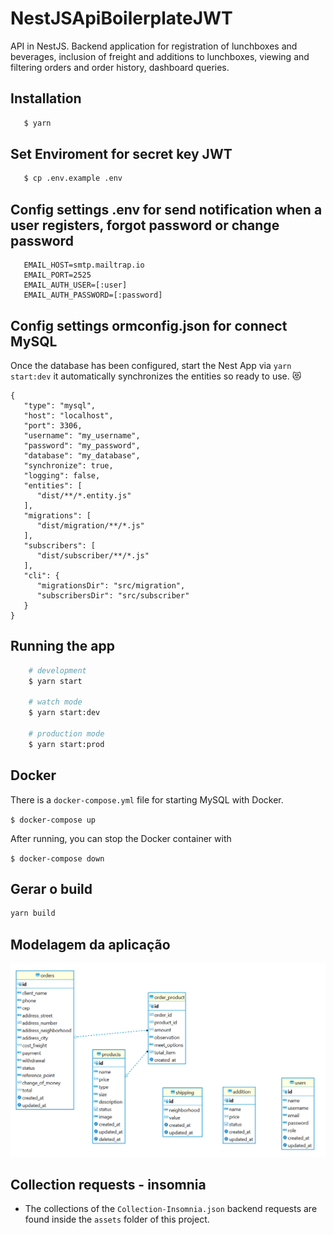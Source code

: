 # NestJSApiBoilerplateJWT

API in NestJS. Backend application for registration of lunchboxes and beverages, inclusion of freight and additions to lunchboxes, viewing and filtering orders and order history, dashboard queries.

## Installation

```bash
   $ yarn
```

## Set Enviroment for secret key JWT

```bash
   $ cp .env.example .env
```

## Config settings .env for send notification when a user registers, forgot password or change password

```
   EMAIL_HOST=smtp.mailtrap.io
   EMAIL_PORT=2525
   EMAIL_AUTH_USER=[:user]
   EMAIL_AUTH_PASSWORD=[:password]
```

## Config settings ormconfig.json for connect MySQL
Once the database has been configured, start the Nest App via ```yarn start:dev``` it automatically synchronizes the entities so ready to use. :heart_eyes_cat:

```
{
   "type": "mysql",
   "host": "localhost",
   "port": 3306,
   "username": "my_username",
   "password": "my_password",
   "database": "my_database",
   "synchronize": true,
   "logging": false,
   "entities": [
      "dist/**/*.entity.js"
   ],
   "migrations": [
      "dist/migration/**/*.js"
   ],
   "subscribers": [
      "dist/subscriber/**/*.js"
   ],
   "cli": {
      "migrationsDir": "src/migration",
      "subscribersDir": "src/subscriber"
   }
}
```

## Running the app

```bash
    # development
    $ yarn start

    # watch mode
    $ yarn start:dev

    # production mode
    $ yarn start:prod
```

## Docker

There is a `docker-compose.yml` file for starting MySQL with Docker.

`$ docker-compose up`

After running, you can stop the Docker container with

`$ docker-compose down`

## Gerar o build

```bash
yarn build
```

## Modelagem da aplicação

<img src="https://raw.githubusercontent.com/ygor-salles/backend-deliveryMarmita/main/assets/modeloBD.PNG"
  alt="ModelagemBanco">
  
 ## Collection requests - insomnia
 
 - The collections of the `Collection-Insomnia.json` backend requests are found inside the `assets` folder of this project.
